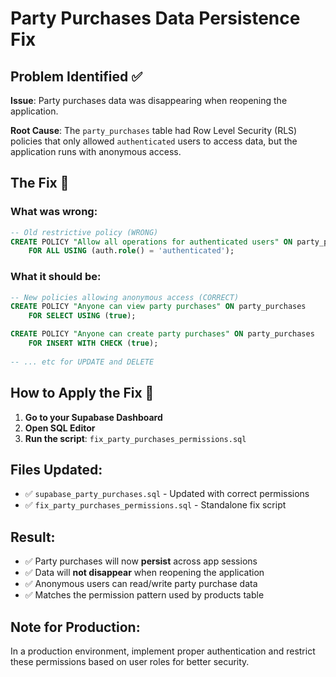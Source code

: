 # Party Purchases Data Persistence Fix

## Problem Identified ✅

**Issue**: Party purchases data was disappearing when reopening the application.

**Root Cause**: The `party_purchases` table had Row Level Security (RLS) policies that only allowed `authenticated` users to access data, but the application runs with anonymous access.

## The Fix 🔧

### What was wrong:
```sql
-- Old restrictive policy (WRONG)
CREATE POLICY "Allow all operations for authenticated users" ON party_purchases
    FOR ALL USING (auth.role() = 'authenticated');
```

### What it should be:
```sql
-- New policies allowing anonymous access (CORRECT)
CREATE POLICY "Anyone can view party purchases" ON party_purchases
    FOR SELECT USING (true);

CREATE POLICY "Anyone can create party purchases" ON party_purchases
    FOR INSERT WITH CHECK (true);
    
-- ... etc for UPDATE and DELETE
```

## How to Apply the Fix 🚀

1. **Go to your Supabase Dashboard**
2. **Open SQL Editor**
3. **Run the script**: `fix_party_purchases_permissions.sql`

## Files Updated:
- ✅ `supabase_party_purchases.sql` - Updated with correct permissions
- ✅ `fix_party_purchases_permissions.sql` - Standalone fix script

## Result:
- ✅ Party purchases will now **persist** across app sessions
- ✅ Data will **not disappear** when reopening the application  
- ✅ Anonymous users can read/write party purchase data
- ✅ Matches the permission pattern used by products table

## Note for Production:
In a production environment, implement proper authentication and restrict these permissions based on user roles for better security.
